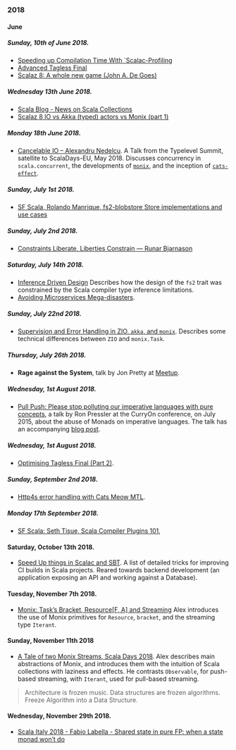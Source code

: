 
### 2018

#### June

##### Sunday, 10th of June 2018.

- [Speeding up Compilation Time With `Scalac-Profiling](https://www.scala-lang.org/blog/2018/06/04/scalac-profiling.html)
- [Advanced Tagless Final](https://www.youtube.com/watch?v=E9iRYNuTIYA&t=1007s-)
- [Scalaz 8: A whole new game (John A. De Goes)](https://www.youtube.com/watch?v=sFGnFKMSmL0)


##### Wednesday 13th June 2018.

- [Scala Blog - News on Scala Collections](https://www.scala-lang.org/blog/2018/06/13/scala-213-collections.html)
- [Scalaz 8 IO vs Akka (typed) actors vs Monix (part 1)](https://blog.softwaremill.com/scalaz-8-io-vs-akka-typed-actors-vs-monix-part-1-5672657169e1)

##### Monday 18th June 2018.

- [Cancelable IO – Alexandru Nedelcu](https://www.youtube.com/watch?v=UeyGHhYJqG4). A Talk from the Typelevel Summit, satellite to ScalaDays-EU, May 2018. 
  Discusses concurrency in `scala.concurrent`, the developments of [`monix`](https://github.com/monix/monix), and the inception of [`cats-effect`](https://github.com/typelevel/cats-effect).


##### Sunday, July 1st 2018.
 
- [SF Scala, Rolando Manrique, fs2-blobstore Store implementations and use cases](https://www.youtube.com/watch?v=xM3N4hAQMFs)


##### Sunday, July 2nd 2018. 

- [Constraints Liberate, Liberties Constrain — Runar Bjarnason](https://www.youtube.com/watch?v=GqmsQeSzMdw) 


##### Saturday, July 14th 2018. 

- [Inference Driven Design](https://mpilquist.github.io/blog/2018/07/04/fs2/) Describes how the design of the `fs2` trait was constrained by the Scala compiler type inference limitations. 
- [Avoiding Microservices Mega-disasters](https://www.youtube.com/watch?v=gfh-VCTwMw8&t=10s). 


##### Sunday, July 22nd 2018. 

- [Supervision and Error Handling in ZIO, `akka`, and `monix`](https://blog.softwaremill.com/supervision-error-handling-in-zio-akka-and-monix-part-3-series-summary-abe75f964c2a). Describes some technical differences between `ZIO` and `monix.Task`. 

##### Thursday, July 26th 2018. 

- **Rage against the System**, talk by Jon Pretty at [Meetup](https://www.meetup.com/Scala-in-the-City/events/251790948/). 

##### Wednesday, 1st August 2018. 

- [Pull Push: Please stop polluting our imperative languages with pure concepts](https://www.youtube.com/watch?v=449j7oKQVkc), a talk by Ron Pressler at the CurryOn conference, on July 2015, about the abuse of Monads on imperative languages. 
  The talk has an accompanying [blog post](http://blog.paralleluniverse.co/2015/08/07/scoped-continuations/). 



##### Wednesday, 1st August 2018. 

- [Optimising Tagless Final (Part 2)](https://typelevel.org/blog/2018/06/27/optimizing-tagless-final-2.html). 


##### Sunday, September 2nd 2018.
- [Http4s error handling with Cats Meow MTL](https://typelevel.org/blog/2018/08/25/http4s-error-handling-mtl.html).


##### Monday 17th September 2018.
- [SF Scala: Seth Tisue, Scala Compiler Plugins 101](https://www.youtube.com/watch?v=Dt_AIFNQuWc), 

#### Saturday, October 13th 2018.
- [Speed Up things in Scalac and SBT](https://kubuszok.com/2018/speed-up-things-in-scalac-and-sbt/). A list of detailed tricks for improving CI builds in Scala projects. Reared towards backend development (an application exposing an API and working against a Database). 

#### Tuesday, November 7th 2018. 

- [Monix: Task’s Bracket, Resource[F, A] and Streaming](https://vimeo.com/299313903) Alex introduces the use of Monix primitives for `Resource`, `bracket`, and the streaming type `Iterant`.

#### Sunday, November 11th 2018

- [A Tale of two Monix Streams, Scala Days 2018](https://monix.io/presentations/). Alex describes main abstractions of Monix, and introduces them with the intuition of Scala collections with laziness and effects. He contrasts `Observable`, for push-based streaming, with `Iterant`, used for pull-based streaming. 
> Architecture is frozen music. Data structures are frozen algorithms. Freeze Algorithm into a Data Structure.


#### Wednesday, November 29th 2018.

- [Scala Italy 2018 - Fabio Labella - Shared state in pure FP: when a state monad won’t do](https://vimeo.com/294736344)
